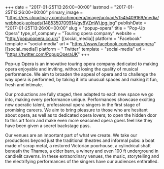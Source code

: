 +++
date = "2017-01-25T13:26:00+00:00"
lastmod = "2017-01-25T13:26:00+00:00"
primary_image = "https://res.cloudinary.com/schmopera/image/upload/v1545409169/media/webhook-uploads/1485350709914/gv8VZmWi.jpg.jpg"
publishDate = "2017-01-25T13:26:00+00:00"
slug = "popup-opera"
title = "Pop-Up Opera"
type_of_company = "Touring opera company"
website = "http://popupopera.co.uk/"
[[social_media]]
platform = "Facebook"
template = "social-media"
url = "https://www.facebook.com/popupopera"
[[social_media]]
platform = " Twitter"
template = "social-media"
url = "https://twitter.com/PopupOperaUK"
+++

Pop-up Opera is an innovative touring opera company dedicated to making opera enjoyable and inviting, without losing the quality of musical performance. We aim to broaden the appeal of opera and to challenge the way opera is performed, by taking it into unusual spaces and making it fun, fresh and intimate.

Our productions are fully staged, then adapted to each new space we go into, making every performance unique. Performances showcase exciting new operatic talent, professional opera singers in the first stage of promising careers. We aim to bring pleasure to those who are hesitant about opera, as well as to dedicated opera lovers; to open the hidden door to this art form and make even more seasoned opera goers feel like they have been given a secret backstage pass.

Our venues are an important part of what we create. We take our productions beyond just the traditional theatres and informal pubs: a boat made of scrap metal, a restored Victorian poorhouse, a cylindrical shaft beneath the Thames, a cider barn, a winery and even 100 ft underground in candlelit caverns. In these extraordinary venues, the music, storytelling and the electrifying performances of the singers have our audiences enthralled.

